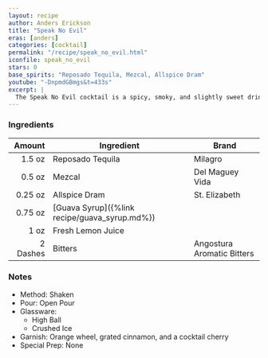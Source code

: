 ```yaml
---
layout: recipe
author: Anders Erickson
title: "Speak No Evil"
eras: [anders]
categories: [cocktail]
permalink: "/recipe/speak_no_evil.html"
iconfile: speak_no_evil
stars: 0
base_spirits: "Reposado Tequila, Mezcal, Allspice Dram"
youtube: "-DnpmdGBmgs&t=433s"
excerpt: |
  The Speak No Evil cocktail is a spicy, smoky, and slightly sweet drink that features mezcal as its base spirit.
---
```


### Ingredients

|   Amount | Ingredient                                    | Brand                      |
| -------: | --------------------------------------------- | -------------------------- |
|   1.5 oz | Reposado Tequila                              | Milagro                    |
|   0.5 oz | Mezcal                                        | Del Maguey Vida            |
|  0.25 oz | Allspice Dram                                 | St. Elizabeth              |
|  0.75 oz | [Guava Syrup]({%link recipe/guava_syrup.md%}) |                            |
|     1 oz | Fresh Lemon Juice                             |                            |
| 2 Dashes | Bitters                                       | Angostura Aromatic Bitters |

### Notes

- Method: Shaken
- Pour: Open Pour
- Glassware:
  - High Ball
  - Crushed Ice
- Garnish: Orange wheel, grated cinnamon, and a cocktail cherry
- Special Prep: None
